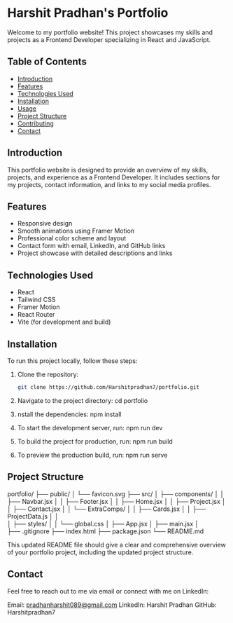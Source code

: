 # Harshit Pradhan's Portfolio

Welcome to my portfolio website! This project showcases my skills and projects as a Frontend Developer specializing in React and JavaScript.

## Table of Contents

- [Introduction](#introduction)
- [Features](#features)
- [Technologies Used](#technologies-used)
- [Installation](#installation)
- [Usage](#usage)
- [Project Structure](#project-structure)
- [Contributing](#contributing)
- [Contact](#contact)

## Introduction

This portfolio website is designed to provide an overview of my skills, projects, and experience as a Frontend Developer. It includes sections for my projects, contact information, and links to my social media profiles.

## Features

- Responsive design
- Smooth animations using Framer Motion
- Professional color scheme and layout
- Contact form with email, LinkedIn, and GitHub links
- Project showcase with detailed descriptions and links

## Technologies Used

- React
- Tailwind CSS
- Framer Motion
- React Router
- Vite (for development and build)

## Installation

To run this project locally, follow these steps:

1. Clone the repository:

   ```sh
   git clone https://github.com/Harshitpradhan7/portfolio.git

   ```
2. Navigate to the project directory:
   cd portfolio
3. nstall the dependencies:
   npm install
4. To start the development server, run:
   npm run dev
5. To build the project for production, run:
   npm run build
6. To preview the production build, run:
   npm run serve

## Project Structure

portfolio/
├── public/
│   └── favicon.svg
├── src/
│   ├── components/
│   │   ├── Navbar.jsx
│   │   ├── Footer.jsx
│   │   ├── Home.jsx
│   │   ├── Project.jsx
│   │   ├── Contact.jsx
│   │   └── ExtraComps/
│   │       ├── Cards.jsx
│   │       ├── ProjectData.js
│   │       
│   ├── styles/
│   │   └── global.css
│   ├── App.jsx
│   ├── main.jsx
│   
├── .gitignore
├── index.html
├── package.json
└── README.md



This updated README file should give a clear and comprehensive overview of your portfolio project, including the updated project structure.


## Contact
Feel free to reach out to me via email or connect with me on LinkedIn:

Email: pradhanharshit089@gmail.com
LinkedIn: Harshit Pradhan
GitHub: Harshitpradhan7
